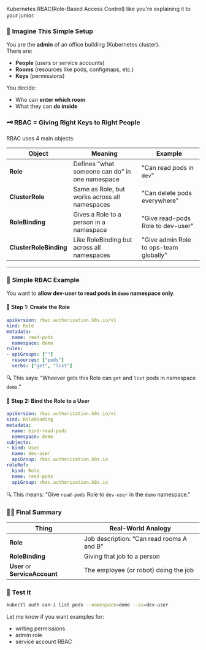 Kubernetes RBAC(Role-Based Access Control) like you're explaining it to your junior.

### 🧠 **Imagine This Simple Setup**

You are the **admin** of an office building (Kubernetes cluster).  
There are:

- **People** (users or service accounts)
- **Rooms** (resources like pods, configmaps, etc.)
- **Keys** (permissions)

You decide:

- Who can **enter which room**
- What they can **do inside**

### 🗝️ **RBAC = Giving Right Keys to Right People**

RBAC uses 4 main objects:

|Object|Meaning|Example|
|---|---|---|
|**Role**|Defines "what someone can do" in one namespace|"Can read pods in `dev`"|
|**ClusterRole**|Same as Role, but works across all namespaces|"Can delete pods everywhere"|
|**RoleBinding**|Gives a Role to a person in a namespace|"Give read-pods Role to dev-user"|
|**ClusterRoleBinding**|Like RoleBinding but across all namespaces|"Give admin Role to ops-team globally"|

---

### 🪪 **Simple RBAC Example**

You want to **allow dev-user to read pods in `demo` namespace only**.

#### 🔹 Step 1: Create the **Role**

```yaml
apiVersion: rbac.authorization.k8s.io/v1
kind: Role
metadata:
  name: read-pods
  namespace: demo
rules:
- apiGroups: [""]
  resources: ["pods"]
  verbs: ["get", "list"]
```

🔍 This says: “Whoever gets this Role can `get` and `list` pods in namespace `demo`.”

#### 🔹 Step 2: Bind the Role to a User

```yaml
apiVersion: rbac.authorization.k8s.io/v1
kind: RoleBinding
metadata:
  name: bind-read-pods
  namespace: demo
subjects:
- kind: User
  name: dev-user
  apiGroup: rbac.authorization.k8s.io
roleRef:
  kind: Role
  name: read-pods
  apiGroup: rbac.authorization.k8s.io
```

🔍 This means: "Give `read-pods` Role to `dev-user` in the `demo` namespace."

### 👨‍🏫 **Final Summary**

|Thing|Real-World Analogy|
|---|---|
|**Role**|Job description: “Can read rooms A and B”|
|**RoleBinding**|Giving that job to a person|
|**User** or **ServiceAccount**|The employee (or robot) doing the job|
### 🧪 Test It

```bash
kubectl auth can-i list pods --namespace=demo --as=dev-user
```

Let me know if you want examples for:

- writing permissions
- admin role
- service account RBAC

